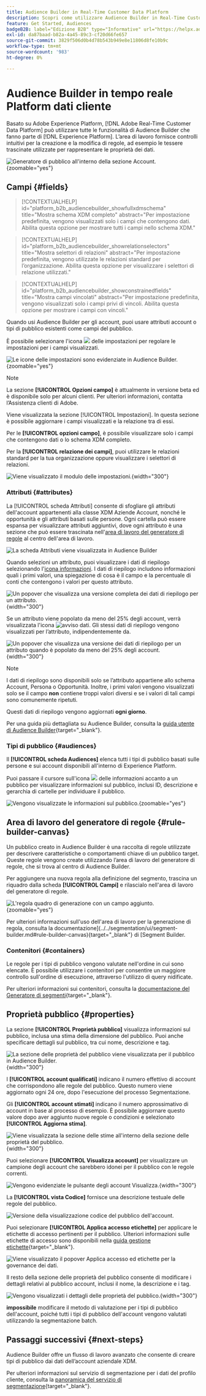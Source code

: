 ```yaml
---
title: Audience Builder in Real-Time Customer Data Platform
description: Scopri come utilizzare Audience Builder in Real-Time Customer Data Platform per creare tipi di pubblico.
feature: Get Started, Audiences
badgeB2B: label="Edizione B2B" type="Informative" url="https://helpx.adobe.com/legal/product-descriptions/real-time-customer-data-platform-b2b-edition-prime-and-ultimate-packages.html newtab=true"
exl-id: da87baad-b82a-4a45-89c3-cf20d66fe657
source-git-commit: 3829f506d0b4d78b543b949e8e11806d8fe10b9c
workflow-type: tm+mt
source-wordcount: '983'
ht-degree: 0%

---
```


# Audience Builder in tempo reale Platform dati cliente

Basato su Adobe Experience Platform, [!DNL Adobe Real-Time Customer Data Platform] può utilizzare tutte le funzionalità di Audience Builder che fanno parte di [!DNL Experience Platform]. L’area di lavoro fornisce controlli intuitivi per la creazione e la modifica di regole, ad esempio le tessere trascinate utilizzate per rappresentare le proprietà dei dati.

![Generatore di pubblico all&#39;interno della sezione Account.](../assets/segmentation/audience-builder/audience-builder.png){zoomable="yes"}

## Campi {#fields}

>[!CONTEXTUALHELP]
>id="platform_b2b_audiencebuilder_showfullxdmschema"
>title="Mostra schema XDM completo"
>abstract="Per impostazione predefinita, vengono visualizzati solo i campi che contengono dati. Abilita questa opzione per mostrare tutti i campi nello schema XDM."

>[!CONTEXTUALHELP]
>id="platform_b2b_audiencebuilder_showrelationselectors"
>title="Mostra selettori di relazioni"
>abstract="Per impostazione predefinita, vengono utilizzate le relazioni standard per l’organizzazione. Abilita questa opzione per visualizzare i selettori di relazione utilizzati."

>[!CONTEXTUALHELP]
>id="platform_b2b_audiencebuilder_showconstrainedfields"
>title="Mostra campi vincolati"
>abstract="Per impostazione predefinita, vengono visualizzati solo i campi privi di vincoli. Abilita questa opzione per mostrare i campi con vincoli."

Quando usi Audience Builder per gli account, puoi usare attributi account o tipi di pubblico esistenti come campi del pubblico.

È possibile selezionare l&#39;icona ![](../../images/icons/settings.png) delle impostazioni per regolare le impostazioni per i campi visualizzati.

![Le icone delle impostazioni sono evidenziate in Audience Builder.](../assets/segmentation/audience-builder/select-settings.png){zoomable="yes"}

>[!NOTE]
>
>La sezione **[!UICONTROL Opzioni campo]** è attualmente in versione beta ed è disponibile solo per alcuni clienti. Per ulteriori informazioni, contatta l’Assistenza clienti di Adobe.

Viene visualizzata la sezione [!UICONTROL Impostazioni]. In questa sezione è possibile aggiornare i campi visualizzati e la relazione tra di essi.

Per le **[!UICONTROL opzioni campo]**, è possibile visualizzare solo i campi che contengono dati o lo schema XDM completo.

Per la **[!UICONTROL relazione dei campi]**, puoi utilizzare le relazioni standard per la tua organizzazione oppure visualizzare i selettori di relazioni.

![Viene visualizzato il modulo delle impostazioni.](../assets/segmentation/audience-builder/settings.png){width="300"}

### Attributi {#attributes}

La [!UICONTROL scheda Attributi] consente di sfogliare gli attributi dell&#39;account appartenenti alla classe XDM Aziende Account, nonché le opportunità e gli attributi basati sulle persone. Ogni cartella può essere espansa per visualizzare attributi aggiuntivi, dove ogni attributo è una sezione che può essere trascinata nell&#39;[area di lavoro del generatore di regole](#rule-builder-canvas) al centro dell&#39;area di lavoro.

![La scheda Attributi viene visualizzata in Audience Builder](../assets/segmentation/audience-builder/attributes.png)

Quando selezioni un attributo, puoi visualizzare i dati di riepilogo selezionando l&#39;[icona informazioni](../../images/icons/info.png). I dati di riepilogo includono informazioni quali i primi valori, una spiegazione di cosa è il campo e la percentuale di conti che contengono i valori per questo attributo.

![Un popover che visualizza una versione completa dei dati di riepilogo per un attributo.](../assets/segmentation/audience-builder/full-summary-data.png){width="300"}

Se un attributo viene popolato da meno del 25% degli account, verrà visualizzata l&#39;icona ![avviso dati](../../images/icons/data-notice.png). Gli stessi dati di riepilogo vengono visualizzati per l’attributo, indipendentemente da.

![Un popover che visualizza una versione dei dati di riepilogo per un attributo quando è popolato da meno del 25% degli account.](../assets/segmentation/audience-builder/empty-summary-data.png){width="300"}

>[!NOTE]
>
>I dati di riepilogo sono disponibili solo se l’attributo appartiene allo schema Account, Persona o Opportunità. Inoltre, i primi valori vengono visualizzati solo se il campo **non** contiene troppi valori diversi e se i valori di tali campi sono comunemente ripetuti.
>
>Questi dati di riepilogo vengono aggiornati **ogni giorno**.

Per una guida più dettagliata su Audience Builder, consulta la [guida utente di Audience Builder](../../segmentation/ui/segment-builder.md){target="_blank"}.

### Tipi di pubblico {#audiences}

Il **[!UICONTROL scheda Audiences]** elenca tutti i tipi di pubblico basati sulle persone e sui account disponibili all&#39;interno di Experience Platform.

Puoi passare il cursore sull&#39;icona ![](../../images/icons/info.png) delle informazioni accanto a un pubblico per visualizzare informazioni sul pubblico, inclusi ID, descrizione e gerarchia di cartelle per individuare il pubblico.

![Vengono visualizzate le informazioni sul pubblico.](../assets/segmentation/audience-builder/audience-information.png){zoomable="yes"}

## Area di lavoro del generatore di regole {#rule-builder-canvas}

Un pubblico creato in Audience Builder è una raccolta di regole utilizzate per descrivere caratteristiche o comportamenti chiave di un pubblico target. Queste regole vengono create utilizzando l’area di lavoro del generatore di regole, che si trova al centro di Audience Builder.

Per aggiungere una nuova regola alla definizione del segmento, trascina un riquadro dalla scheda **[!UICONTROL Campi]** e rilascialo nell&#39;area di lavoro del generatore di regole.

![L&#39;regola quadro di generazione con un campo aggiunto.](../assets/segmentation/audience-builder/added-field.png){zoomable="yes"}

Per ulteriori informazioni sull&#39;uso dell&#39;area di lavoro per la generazione di regola, consulta la documentazione](../../segmentation/ui/segment-builder.md#rule-builder-canvas){target="_blank"} di [Segment Builder.

### Contenitori {#containers}

Le regole per i tipi di pubblico vengono valutate nell&#39;ordine in cui sono elencate. È possibile utilizzare i contenitori per consentire un maggiore controllo sull&#39;ordine di esecuzione, attraverso l&#39;utilizzo di query nidificate.

Per ulteriori informazioni sui contenitori, consulta la [documentazione del Generatore di segmenti](../../segmentation/ui/segment-builder.md#containers){target="_blank"}.

## Proprietà pubblico {#properties}

La sezione **[!UICONTROL Proprietà pubblico]** visualizza informazioni sul pubblico, inclusa una stima della dimensione del pubblico. Puoi anche specificare dettagli sul pubblico, tra cui nome, descrizione e tag.

![La sezione delle proprietà del pubblico viene visualizzata per il pubblico in Audience Builder.](../assets/segmentation/audience-builder/audience-properties.png){width="300"}

I **[!UICONTROL account qualificati]** indicano il numero effettivo di account che corrispondono alle regole del pubblico. Questo numero viene aggiornato ogni 24 ore, dopo l&#39;esecuzione del processo Segmentazione.

Gli **[!UICONTROL account stimati]** indicano il numero approssimativo di account in base al processo di esempio. È possibile aggiornare questo valore dopo aver aggiunto nuove regole o condizioni e selezionato **[!UICONTROL Aggiorna stima]**.

![Viene visualizzata la sezione delle stime all&#39;interno della sezione delle proprietà del pubblico.](../assets/segmentation/audience-builder/account-estimates.png){width="300"}

Puoi selezionare **[!UICONTROL Visualizza account]** per visualizzare un campione degli account che sarebbero idonei per il pubblico con le regole correnti.

![Vengono evidenziate le pulsante degli account Visualizza.](../assets/segmentation/audience-builder/view-accounts.png){width="300"}

La **[!UICONTROL vista Codice]** fornisce una descrizione testuale delle regole del pubblico.

![Versione della visualizzazione codice del pubblico dell&#39;account.](../assets/segmentation/audience-builder/code-view.png)

Puoi selezionare **[!UICONTROL Applica accesso etichette]** per applicare le etichette di accesso pertinenti per il pubblico. Ulteriori informazioni sulle etichette di accesso sono disponibili nella [guida gestione etichette](../../access-control/abac/ui/labels.md){target="_blank"}.

![Viene visualizzato il popover Applica accesso ed etichette per la governance dei dati.](../assets/segmentation/audience-builder/apply-access-labels.png)

Il resto della sezione delle proprietà del pubblico consente di modificare i dettagli relativi al pubblico account, inclusi il nome, la descrizione e i tag.

![Vengono visualizzati i dettagli delle proprietà del pubblico.](../assets/segmentation/audience-builder/audience-details.png){width="300"}

**impossibile** modificare il metodo di valutazione per i tipi di pubblico dell&#39;account, poiché tutti i tipi di pubblico dell&#39;account vengono valutati utilizzando la segmentazione batch.

## Passaggi successivi {#next-steps}

Audience Builder offre un flusso di lavoro avanzato che consente di creare tipi di pubblico dai dati dell’account aziendale XDM.

Per ulteriori informazioni sul servizio di segmentazione per i dati del profilo cliente, consulta la [panoramica del servizio di segmentazione](../../segmentation/home.md){target="_blank"}.
